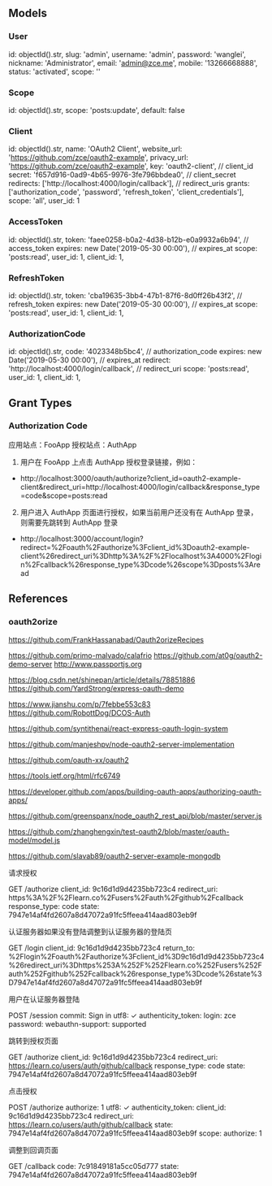 ## Models

### User

id: objectId().str,
slug: 'admin',
username: 'admin',
password: 'wanglei',
nickname: 'Administrator',
email: 'admin@zce.me',
mobile: '13266668888',
status: 'activated',
scope: ''

### Scope

id: objectId().str,
scope: 'posts:update',
default: false

### Client

id: objectId().str,
name: 'OAuth2 Client',
website_url: 'https://github.com/zce/oauth2-example',
privacy_url: 'https://github.com/zce/oauth2-example',
key: 'oauth2-client', // client_id
secret: 'f657d916-0ad9-4b65-9976-3fe796bbdea0', // client_secret
redirects: ['http://localhost:4000/login/callback'], // redirect_uris
grants: ['authorization_code', 'password', 'refresh_token', 'client_credentials'],
scope: 'all',
user_id: 1

### AccessToken

id: objectId().str,
token: 'faee0258-b0a2-4d38-b12b-e0a9932a6b94', // access_token
expires: new Date('2019-05-30 00:00'), // expires_at
scope: 'posts:read',
user_id: 1,
client_id: 1,

### RefreshToken

id: objectId().str,
token: 'cba19635-3bb4-47b1-87f6-8d0ff26b43f2', // refresh_token
expires: new Date('2019-05-30 00:00'), // expires_at
scope: 'posts:read',
user_id: 1,
client_id: 1,

### AuthorizationCode

id: objectId().str,
code: '4023348b5bc4', // authorization_code
expires: new Date('2019-05-30 00:00'), // expires_at
redirect: 'http://localhost:4000/login/callback', // redirect_uri
scope: 'posts:read',
user_id: 1,
client_id: 1,

## Grant Types

### Authorization Code

应用站点：FooApp
授权站点：AuthApp

1. 用户在 FooApp 上点击 AuthApp 授权登录链接，例如：
  - http://localhost:3000/oauth/authorize?client_id=oauth2-example-client&redirect_uri=http://localhost:4000/login/callback&response_type=code&scope=posts:read
2. 用户进入 AuthApp 页面进行授权，如果当前用户还没有在 AuthApp 登录，则需要先跳转到 AuthApp 登录
  - http://localhost:3000/account/login?redirect=%2Foauth%2Fauthorize%3Fclient_id%3Doauth2-example-client%26redirect_uri%3Dhttp%3A%2F%2Flocalhost%3A4000%2Flogin%2Fcallback%26response_type%3Dcode%26scope%3Dposts%3Aread


## References

### oauth2orize

https://github.com/FrankHassanabad/Oauth2orizeRecipes

https://github.com/primo-malvado/calafrio
https://github.com/at0g/oauth2-demo-server
http://www.passportjs.org

https://blog.csdn.net/shinepan/article/details/78851886
https://github.com/YardStrong/express-oauth-demo

https://www.jianshu.com/p/7febbe553c83
https://github.com/RobottDog/DCOS-Auth

https://github.com/syntithenai/react-express-oauth-login-system

https://github.com/manjeshpv/node-oauth2-server-implementation

https://github.com/oauth-xx/oauth2

https://tools.ietf.org/html/rfc6749

https://developer.github.com/apps/building-oauth-apps/authorizing-oauth-apps/

https://github.com/greenspanx/node_oauth2_rest_api/blob/master/server.js

https://github.com/zhanghengxin/test-oauth2/blob/master/oauth-model/model.js

https://github.com/slavab89/oauth2-server-example-mongodb

请求授权

GET /authorize
  client_id: 9c16d1d9d4235bb723c4
  redirect_uri: https%3A%2F%2Flearn.co%2Fusers%2Fauth%2Fgithub%2Fcallback
  response_type: code
  state: 7947e14af4fd2607a8d47072a91fc5ffeea414aad803eb9f

认证服务器如果没有登陆调整到认证服务器的登陆页

GET /login
  client_id: 9c16d1d9d4235bb723c4
  return_to: %2Flogin%2Foauth%2Fauthorize%3Fclient_id%3D9c16d1d9d4235bb723c4%26redirect_uri%3Dhttps%253A%252F%252Flearn.co%252Fusers%252Fauth%252Fgithub%252Fcallback%26response_type%3Dcode%26state%3D7947e14af4fd2607a8d47072a91fc5ffeea414aad803eb9f

用户在认证服务器登陆

POST /session
  commit: Sign in
  utf8: ✓
  authenticity_token: <your token>
  login: zce
  password: <your password>
  webauthn-support: supported

跳转到授权页面

GET /authorize
  client_id: 9c16d1d9d4235bb723c4
  redirect_uri: https://learn.co/users/auth/github/callback
  response_type: code
  state: 7947e14af4fd2607a8d47072a91fc5ffeea414aad803eb9f

点击授权

POST /authorize
  authorize: 1
  utf8: ✓
  authenticity_token: <your token>
  client_id: 9c16d1d9d4235bb723c4
  redirect_uri: https://learn.co/users/auth/github/callback
  state: 7947e14af4fd2607a8d47072a91fc5ffeea414aad803eb9f
  scope:
  authorize: 1

调整到回调页面

GET /callback
  code: 7c91849181a5cc05d777
  state: 7947e14af4fd2607a8d47072a91fc5ffeea414aad803eb9f
